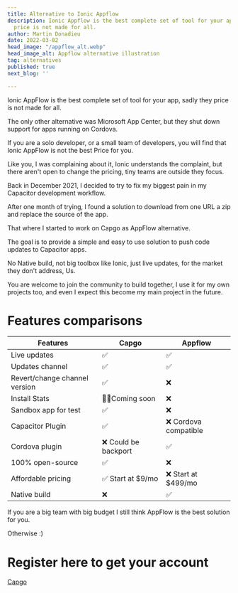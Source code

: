 ```yaml
---
title: Alternative to Ionic Appflow
description: Ionic Appflow is the best complete set of tool for your app, sadly they
  price is not made for all.
author: Martin Donadieu
date: 2022-03-02
head_image: "/appflow_alt.webp"
head_image_alt: Appflow alternative illustration
tag: alternatives
published: true
next_blog: ''

---
```

Ionic AppFlow is the best complete set of tool for your app, sadly they price is not made for all.

The only other alternative was Microsoft App Center, but they shut down support for apps running on Cordova.

If you are a solo developer, or a small team of developers, you will find that Ionic AppFlow is not the best Price for you.

Like you, I was complaining about it, Ionic understands the complaint, but there aren't open to change the pricing, tiny teams are outside they focus.

Back in December 2021, I decided to try to fix my biggest pain in my Capacitor development workflow.

After one month of trying, I found a solution to download from one URL a zip and replace the source of the app.

That where I started to work on Capgo as AppFlow alternative.

The goal is to provide a simple and easy to use solution to push code updates to Capacitor apps.

No Native build, not big toolbox like Ionic, just live updates, for the market they don't address, Us.

You are welcome to join the community to build together, I use it for my own projects too, and even I expect this become my main project in the future.

# Features comparisons

| Features | Capgo | Appflow |
| --- | --- | --- |
| Live updates | ✅ | ✅ |
| Updates channel | ✅ | ✅ |
| Revert/change channel version | ✅ | ❌ |
| Install Stats | 🏋️‍♀️Coming soon | ❌ |
| Sandbox app for test | ✅ | ❌ |
| Capacitor Plugin | ✅ | ❌ Cordova compatible |
| Cordova plugin | ❌ Could be backport | ✅ |
| 100% open-source | ✅ | ❌ |
| Affordable pricing | ✅ Start at $9/mo | ❌ Start at $499/mo |
| Native build | ❌ | ✅ |

If you are a big team with big budget I still think AppFlow is the best solution for you.

Otherwise :)

# Register here to get your account

[Capgo](https://capgo.app/register)